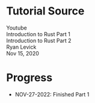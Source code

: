 # Tutorial Source
Youtube  
Introduction to Rust Part 1  
Introduction to Rust Part 2  
Ryan Levick  
Nov 15, 2020  

# Progress
- NOV-27-2022: Finished Part 1

